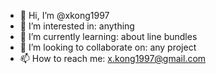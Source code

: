 - 👋 Hi, I’m @xkong1997
- 👀 I’m interested in: anything
- 🌱 I’m currently learning: about line bundles
- 💞️ I’m looking to collaborate on: any project
- 📫 How to reach me: x.kong1997@gmail.com

<!---
xkong1997/xkong1997 is a ✨ special ✨ repository because its `README.md` (this file) appears on your GitHub profile.
You can click the Preview link to take a look at your changes.
--->
